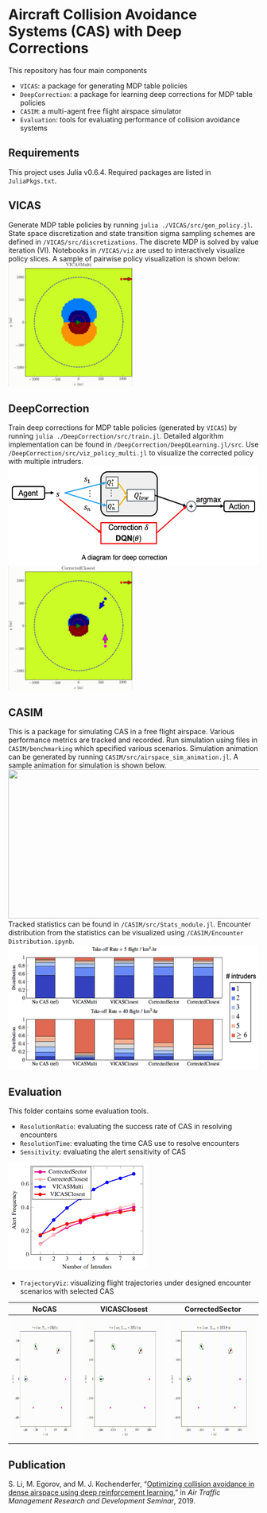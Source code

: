# Aircraft Collision Avoidance Systems (CAS) with Deep Corrections

This repository has four main components
- `VICAS`: a package for generating MDP table policies
- `DeepCorrection`: a package for learning deep corrections for MDP table policies
- `CASIM`: a multi-agent free flight airspace simulator
- `Evaluation`: tools for evaluating performance of collision avoidance systems

## Requirements
This project uses Julia v0.6.4. Required packages are listed in `JuliaPkgs.txt`.

## VICAS
Generate MDP table policies by running `julia ./VICAS/src/gen_policy.jl`. State space discretization and state transition sigma sampling schemes are defined in `/VICAS/src/discretizations`. The discrete MDP is solved by value iteration (VI). Notebooks in `/VICAS/viz` are used to interactively visualize policy slices. A sample of pairwise policy visualization is shown below:  
<img src="/docs/vicas_policy.gif" width="250" height="249">


## DeepCorrection
Train deep corrections for MDP table policies (generated by `VICAS`) by running `julia ./DeepCorrection/src/train.jl`. Detailed algorithm implementation can be found in `/DeepCorrection/DeepQLearning.jl/src`. Use `/DeepCorrection/src/viz_policy_multi.jl` to visualize the corrected policy with multiple intruders.  
<img src="/docs/deepcorrection.png" width="534" height="200"><img src="/docs/corrected_closest_policy.gif" width="250" height="249">

## CASIM
This is a package for simulating CAS in a free flight airspace. Various performance metrics are tracked and recorded. Run simulation using files in `CASIM/benchmarking` which specified various scenarios. Simulation animation can be generated by running `CASIM/src/airspace_sim_animation.jl`. A sample animation for simulation is shown below.  
<img src="/docs/casim_sample.gif" width="562" height="300">  
Tracked statistics can be found in `/CASIM/src/Stats_module.jl`. Encounter distribution from the statistics can be visualized using `/CASIM/Encounter Distribution.ipynb`.  
<img src="/docs/encounter_distributions.png" width="553" height="250">

## Evaluation
This folder contains some evaluation tools. 
- `ResolutionRatio`: evaluating the success rate of CAS in resolving encounters
- `ResolutionTime`: evaluating the time CAS use to resolve encounters
- `Sensitivity`: evaluating the alert sensitivity of CAS  
<img src="/docs/sensitivity.png" width="280" height="216">  

- `TrajectoryViz`: visualizing flight trajectories under designed encounter scenarios with selected CAS  

NoCAS | VICASClosest |  CorrectedSector
:-:|:-------------------------:|:-----------------------:
<img src="/docs/nocas_trajviz.gif" width="250" height="250"> | <img src="/docs/vicas_closest_trajviz.gif" width="250" height="250">  |  <img src="/docs/corrected_sector_trajviz.gif" width="250" height="250">



## Publication
S. Li, M. Egorov, and M. J. Kochenderfer, “[Optimizing collision avoidance in dense airspace using deep reinforcement learning](http://www.atmseminarus.org/seminarContent/seminar13/papers/ATM_Seminar_2019_paper_65.pdf),” in *Air Traffic Management Research and Development Seminar*, 2019.
